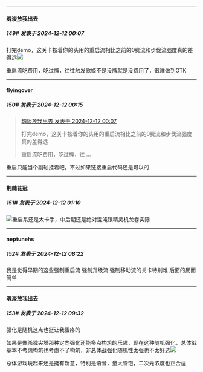 ﻿
*****

####  魂淡放我出去  
##### 149#       发表于 2024-12-12 00:07

打完demo，这关卡按着你的头用的重启流相比之前的0费流和步伐流强度真的差得远<img src="https://static.saraba1st.com/image/smiley/face2017/125.png" referrerpolicy="no-referrer">

重启流吃费用，吃过牌，往往触发歌姬不是没牌就是没费用了，很难做到OTK


*****

####  flyingover  
##### 150#       发表于 2024-12-12 00:15

<blockquote><a href="httphttps://bbs.saraba1st.com/2b/forum.php?mod=redirect&amp;goto=findpost&amp;pid=66901146&amp;ptid=2200160" target="_blank">魂淡放我出去 发表于 2024-12-12 00:07</a>

打完demo，这关卡按着你的头用的重启流相比之前的0费流和步伐流强度真的差得远

重启流吃费用，吃过牌，往 ...</blockquote>
重启只能当个副轴挂着吧，不过如果链接重启代码还是可以的


*****

####  荆棘花冠  
##### 151#       发表于 2024-12-12 01:10

<img src="https://static.saraba1st.com/image/smiley/face2017/037.png" referrerpolicy="no-referrer">重启系还是太卡手，中后期还是绝对混沌跟精灵机龙卷实际


*****

####  neptunehs  
##### 152#       发表于 2024-12-12 08:22

我是觉得早期的这些强制重启流 强制升级流 强制移动流的关卡特别难
后面的反而简单


*****

####  魂淡放我出去  
##### 153#       发表于 2024-12-12 09:32

强化是随机这点也挺让我蛋疼的

如果是像杀戮尖塔那种定向强化还能多点构筑的乐趣，现在这种随机强化，总体战基本不考虑构筑也考虑不了构筑，非总体战强化随机性太强也不太好选<img src="https://static.saraba1st.com/image/smiley/face2017/068.png" referrerpolicy="no-referrer">

总体游戏玩起来还是挺有新意，特别是语音，量大管饱，二次元浓度也正合适

